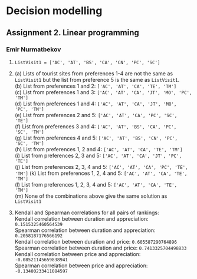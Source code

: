# Decision modelling
## Assignment 2. Linear programming  
### Emir Nurmatbekov

1.   `ListVisit1 = ['AC', 'AT', 'BS', 'CA', 'CN', 'PC', 'SC']`

2.  (a) Lists of tourist sites from preferences 1-4 are not the same as `       ListVisit1` but the list from preference 5 is the same as `ListVisit1`.  
    (b) List from preferences 1 and 2: `['AC', 'AT', 'CA', 'TE', 'TM']`  
    (c) List from preferences 1 and 3: `['AC', 'AT', 'CA', 'JT', 'MO', 'PC', 'TM']`  
    (d) List from preferences 1 and 4: `['AC', 'AT', 'CA', 'JT', 'MO', 'PC', 'TM']`  
    (e) List from preferences 2 and 5: `['AC', 'AT', 'CA', 'PC', 'SC', 'TE']`  
    (f) List from preferences 3 and 4: `['AC', 'AT', 'BS', 'CA', 'PC', 'SC', 'TM']`  
    (g) List from preferences 4 and 5: `['AC', 'AT', 'BS', 'CN', 'PC', 'SC', 'TM']`  
    (h) List from preferences 1, 2 and 4: `['AC', 'AT', 'CA', 'TE', 'TM']`  
    (i) List from preferences 2, 3 and 5: `['AC', 'AT', 'CA', 'JT', 'PC', 'TE']`  
    (j) List from preferences 2, 3, 4 and 5: `['AC', 'AT', 'CA', 'PC', 'TE', 'TM']` 
    (k) List from preferences 1, 2, 4 and 5: `['AC', 'AT', 'CA', 'TE', 'TM']`  
    (l) List from preferences 1, 2, 3, 4 and 5: `['AC', 'AT', 'CA', 'TE', 'TM']`  
    (m) None of the combinations above give the same solution as `ListVisit1`

3.  Kendall and Spearman correlations for all pairs of rankings:  
    Kendall correlation between duration and appreciation:  `0.1515325460564539`   
    Spearman correlation between duration and appreciation:  `0.2058187176566192`  
    Kendall correlation between duration and price:  `0.605587290764896`  
    Spearman correlation between duration and price:  `0.7413325704498833`  
    Kendall correlation between price and appreciation:  `-0.08521145659838941`  
    Spearman correlation between price and appreciation:  `-0.13400233411084597`  